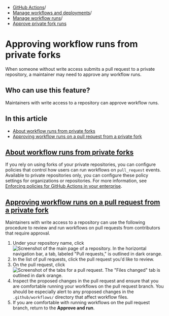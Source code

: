   * [GitHub Actions](https://docs.github.com/en/actions "GitHub Actions")/
  * [Manage workflows and deployments](https://docs.github.com/en/actions/managing-workflow-runs-and-deployments "Manage workflows and deployments")/
  * [Manage workflow runs](https://docs.github.com/en/actions/managing-workflow-runs-and-deployments/managing-workflow-runs "Manage workflow runs")/
  * [Approve private fork runs](https://docs.github.com/en/actions/managing-workflow-runs-and-deployments/managing-workflow-runs/approving-workflow-runs-from-private-forks "Approve private fork runs")


# Approving workflow runs from private forks
When someone without write access submits a pull request to a private repository, a maintainer may need to approve any workflow runs.
## Who can use this feature?
Maintainers with write access to a repository can approve workflow runs.
## In this article
  * [About workflow runs from private forks](https://docs.github.com/en/actions/managing-workflow-runs-and-deployments/managing-workflow-runs/approving-workflow-runs-from-private-forks#about-workflow-runs-from-private-forks)
  * [Approving workflow runs on a pull request from a private fork](https://docs.github.com/en/actions/managing-workflow-runs-and-deployments/managing-workflow-runs/approving-workflow-runs-from-private-forks#approving-workflow-runs-on-a-pull-request-from-a-private-fork)


## [About workflow runs from private forks](https://docs.github.com/en/actions/managing-workflow-runs-and-deployments/managing-workflow-runs/approving-workflow-runs-from-private-forks#about-workflow-runs-from-private-forks)
If you rely on using forks of your private repositories, you can configure policies that control how users can run workflows on `pull_request` events. Available to private repositories only, you can configure these policy settings for organizations or repositories. For more information, see [Enforcing policies for GitHub Actions in your enterprise](https://docs.github.com/en/enterprise-cloud@latest/admin/policies/enforcing-policies-for-your-enterprise/enforcing-policies-for-github-actions-in-your-enterprise#enforcing-a-policy-for-fork-pull-requests-in-private-repositories).
## [Approving workflow runs on a pull request from a private fork](https://docs.github.com/en/actions/managing-workflow-runs-and-deployments/managing-workflow-runs/approving-workflow-runs-from-private-forks#approving-workflow-runs-on-a-pull-request-from-a-private-fork)
Maintainers with write access to a repository can use the following procedure to review and run workflows on pull requests from contributors that require approval.
  1. Under your repository name, click 
![Screenshot of the main page of a repository. In the horizontal navigation bar, a tab, labeled "Pull requests," is outlined in dark orange.](https://docs.github.com/assets/cb-51156/images/help/repository/repo-tabs-pull-requests-global-nav-update.png)
  2. In the list of pull requests, click the pull request you'd like to review.
  3. On the pull request, click 
![Screenshot of the tabs for a pull request. The "Files changed" tab is outlined in dark orange.](https://docs.github.com/assets/cb-23571/images/help/pull_requests/pull-request-tabs-changed-files.png)
  4. Inspect the proposed changes in the pull request and ensure that you are comfortable running your workflows on the pull request branch. You should be especially alert to any proposed changes in the `.github/workflows/` directory that affect workflow files.
  5. If you are comfortable with running workflows on the pull request branch, return to the **Approve and run**.


